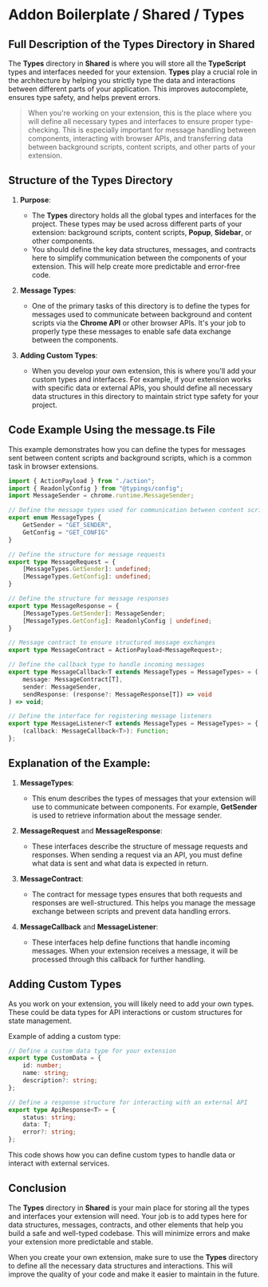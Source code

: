 # Addon Boilerplate / Shared / Types

## Full Description of the **Types** Directory in **Shared**

The **Types** directory in **Shared** is where you will store all the **TypeScript** types and interfaces needed for your extension. **Types** play a crucial role in the architecture by helping you strictly type the data and interactions between different parts of your application. This improves autocomplete, ensures type safety, and helps prevent errors.

>When you're working on your extension, this is the place where you will define all necessary types and interfaces to ensure proper type-checking. This is especially important for message handling between components, interacting with browser APIs, and transferring data between background scripts, content scripts, and other parts of your extension.

## Structure of the **Types** Directory

1. **Purpose**:
    - The **Types** directory holds all the global types and interfaces for the project. These types may be used across different parts of your extension: background scripts, content scripts, **Popup**, **Sidebar**, or other components.
    - You should define the key data structures, messages, and contracts here to simplify communication between the components of your extension. This will help create more predictable and error-free code.

2. **Message Types**:
    - One of the primary tasks of this directory is to define the types for messages used to communicate between background and content scripts via the **Chrome API** or other browser APIs. It's your job to properly type these messages to enable safe data exchange between the components.

3. **Adding Custom Types**:
    - When you develop your own extension, this is where you'll add your custom types and interfaces. For example, if your extension works with specific data or external APIs, you should define all necessary data structures in this directory to maintain strict type safety for your project.


## Code Example Using the **message.ts** File

This example demonstrates how you can define the types for messages sent between content scripts and background scripts, which is a common task in browser extensions.

```typescript
import { ActionPayload } from "./action";
import { ReadonlyConfig } from "@typings/config";
import MessageSender = chrome.runtime.MessageSender;

// Define the message types used for communication between content scripts and background scripts
export enum MessageTypes {
    GetSender = "GET_SENDER",
    GetConfig = "GET_CONFIG"
}

// Define the structure for message requests
export type MessageRequest = {
    [MessageTypes.GetSender]: undefined;
    [MessageTypes.GetConfig]: undefined;
}

// Define the structure for message responses
export type MessageResponse = {
    [MessageTypes.GetSender]: MessageSender;
    [MessageTypes.GetConfig]: ReadonlyConfig | undefined;
}

// Message contract to ensure structured message exchanges
export type MessageContract = ActionPayload<MessageRequest>;

// Define the callback type to handle incoming messages
export type MessageCallback<T extends MessageTypes = MessageTypes> = (
    message: MessageContract[T],
    sender: MessageSender,
    sendResponse: (response?: MessageResponse[T]) => void
) => void;

// Define the interface for registering message listeners
export type MessageListener<T extends MessageTypes = MessageTypes> = {
    (callback: MessageCallback<T>): Function;
};
```

## Explanation of the Example:

1. **MessageTypes**:
    - This enum describes the types of messages that your extension will use to communicate between components. For example, **GetSender** is used to retrieve information about the message sender.

2. **MessageRequest** and **MessageResponse**:
    - These interfaces describe the structure of message requests and responses. When sending a request via an API, you must define what data is sent and what data is expected in return.

3. **MessageContract**:
    - The contract for message types ensures that both requests and responses are well-structured. This helps you manage the message exchange between scripts and prevent data handling errors.

4. **MessageCallback** and **MessageListener**:
    - These interfaces help define functions that handle incoming messages. When your extension receives a message, it will be processed through this callback for further handling.

## Adding Custom Types

As you work on your extension, you will likely need to add your own types. These could be data types for API interactions or custom structures for state management.

Example of adding a custom type:

```typescript
// Define a custom data type for your extension
export type CustomData = {
    id: number;
    name: string;
    description?: string;
};

// Define a response structure for interacting with an external API
export type ApiResponse<T> = {
    status: string;
    data: T;
    error?: string;
};
```

This code shows how you can define custom types to handle data or interact with external services.

## Conclusion

The **Types** directory in **Shared** is your main place for storing all the types and interfaces your extension will need. Your job is to add types here for data structures, messages, contracts, and other elements that help you build a safe and well-typed codebase. This will minimize errors and make your extension more predictable and stable.

When you create your own extension, make sure to use the **Types** directory to define all the necessary data structures and interactions. This will improve the quality of your code and make it easier to maintain in the future.